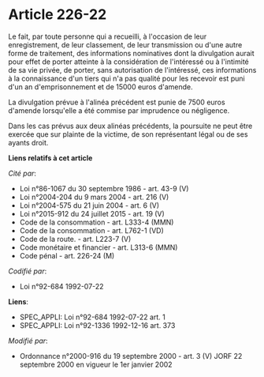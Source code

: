 # Article 226-22

Le fait, par toute personne qui a recueilli, à l'occasion de leur enregistrement, de leur classement, de leur transmission ou
d'une autre forme de traitement, des informations nominatives dont la divulgation aurait pour effet de porter atteinte à la
considération de l'intéressé ou à l'intimité de sa vie privée, de porter, sans autorisation de l'intéressé, ces informations
à la connaissance d'un tiers qui n'a pas qualité pour les recevoir est puni d'un an d'emprisonnement et de 15000 euros
d'amende.

La divulgation prévue à l'alinéa précédent est punie de 7500 euros d'amende lorsqu'elle a été commise par imprudence ou
négligence.

Dans les cas prévus aux deux alinéas précédents, la poursuite ne peut être exercée que sur plainte de la victime, de son
représentant légal ou de ses ayants droit.

**Liens relatifs à cet article**

_Cité par_:

  - Loi n°86-1067 du 30 septembre 1986 - art. 43-9 (V)
  - Loi n°2004-204 du 9 mars 2004 - art. 216 (V)
  - Loi n°2004-575 du 21 juin 2004 - art. 6 (V)
  - Loi n°2015-912 du 24 juillet 2015 - art. 19 (V)
  - Code de la consommation - art. L333-4 (MMN)
  - Code de la consommation - art. L762-1 (VD)
  - Code de la route. - art. L223-7 (V)
  - Code monétaire et financier - art. L313-6 (MMN)
  - Code pénal - art. 226-24 (M)

_Codifié par_:

  - Loi n°92-684 1992-07-22

**Liens**:

  - SPEC_APPLI: Loi n°92-684 1992-07-22 art. 1
  - SPEC_APPLI: Loi n°92-1336 1992-12-16 art. 373

_Modifié par_:

  - Ordonnance n°2000-916 du 19 septembre 2000 - art. 3 (V) JORF 22 septembre 2000 en vigueur le 1er janvier 2002
